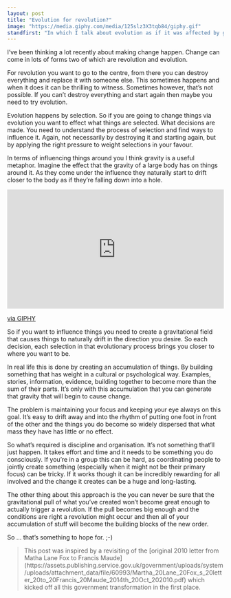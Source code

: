 ```yaml
---
layout: post
title: "Evolution for revolution?"
image: "https://media.giphy.com/media/125slz3X3tqb84/giphy.gif"
standfirst: "In which I talk about evolution as if it was affected by gravity. Which it is, but not in the way I suggest. It’s rather a clumsy metaphor but hopefully the point I’m making isn’t too obscured by that, or by this needlessly long preamble for that matter."
---
```


I’ve been thinking a lot recently about making change happen. Change can come in lots of forms two of which are revolution and evolution.

For revolution you want to go to the centre, from there you can destroy everything and replace it with someone else. This sometimes happens and when it does it can be thrilling to witness. Sometimes however, that’s not possible. If you can’t destroy everything and start again then maybe you need to try evolution.

Evolution happens by selection. So if you are going to change things via evolution you want to effect what things are selected. What decisions are made. You need to understand the process of selection and find ways to influence it. Again, not necessarily by destroying it and starting again, but by applying the right pressure to weight selections in your favour.

In terms of influencing things around you I think gravity is a useful metaphor. Imagine the effect that the gravity of a large body has on things around it. As they come under the influence they naturally start to drift closer to the body as if they’re falling down into a hole.

<div style="width:100%;height:0;padding-bottom:55%;position:relative;"><iframe src="https://giphy.com/embed/125slz3X3tqb84" width="100%" height="100%" style="position:absolute" frameBorder="0" class="giphy-embed" allowFullScreen></iframe></div><p><a href="https://giphy.com/gifs/animated-125slz3X3tqb84">via GIPHY</a></p>

So if you want to influence things you need to create a gravitational field that causes things to naturally drift in the direction you desire. So each decision, each selection in that evolutionary process brings you closer to where you want to be.

In real life this is done by creating an accumulation of things. By building something that has weight in a cultural or psychological way. Examples, stories, information, evidence, building together to become more than the sum of their parts. It’s only with this accumulation that you can generate that gravity that will begin to cause change.

The problem is maintaining your focus and keeping your eye always on this goal. It’s easy to drift away and into the rhythm of putting one foot in front of the other and the things you do become so widely dispersed that what mass they have has little or no effect.

So what’s required is discipline and organisation. It’s not something that’ll just happen. It takes effort and time and it needs to be something you do consciously. If you’re in a group this can be hard,  as coordinating people to jointly create something (especially when it might not be their primary focus) can be tricky. If it works though it can be incredibly rewarding for all involved and the change it creates can be a huge and long-lasting.

The other thing about this approach is the you can never be sure that the gravitational pull of what you’ve created won’t become great enough to actually trigger a revolution. If the pull becomes big enough and the conditions are right a revolution might occur and then all of your accumulation of stuff will become the building blocks of the new order.

So … that’s something to hope for. ;-)

<blockquote class="aside">
This post was inspired by a revisiting of the [original 2010 letter from Matha Lane Fox to Francis Maude](https://assets.publishing.service.gov.uk/government/uploads/system/uploads/attachment_data/file/60993/Martha_20Lane_20Fox_s_20letter_20to_20Francis_20Maude_2014th_20Oct_202010.pdf) which kicked off all this government transformation in the first place.
</blockquote>
